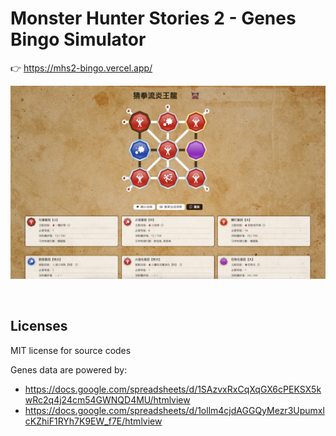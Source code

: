 # Monster Hunter Stories 2 - Genes Bingo Simulator

👉 https://mhs2-bingo.vercel.app/

![screenshot](./screenshot.png)

<br/>

## Licenses
MIT license for source codes

Genes data are powered by:
- https://docs.google.com/spreadsheets/d/1SAzvxRxCqXqGX6cPEKSX5kwRc2q4j24cm54GWNQD4MU/htmlview
- https://docs.google.com/spreadsheets/d/1ollm4cjdAGGQyMezr3UpumxlcKZhiF1RYh7K9EW_f7E/htmlview
